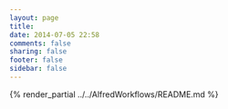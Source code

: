 ```yaml
---
layout: page 
title: 
date: 2014-07-05 22:58 
comments: false 
sharing: false 
footer: false 
sidebar: false 
---
```


{% render_partial ../../AlfredWorkflows/README.md %}
